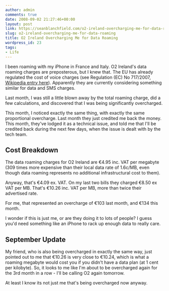```yaml
---
author: admin
comments: true
date: 2008-09-02 21:27:46+00:00
layout: post
link: https://seanblanchfield.com/o2-ireland-overcharging-me-for-data-roaming/
slug: o2-ireland-overcharging-me-for-data-roaming
title: O2 Ireland Overcharging Me for Data Roaming
wordpress_id: 23
tags:
- Life
---
```


I been roaming with my iPhone in France and Italy. O2 Ireland's data roaming charges are preposterous, but I knew that. The EU has already regulated the cost of voice charges (see Regulation (EC) No 717/2007, [Wikipedia entry here](http://en.wikipedia.org/wiki/Regulation_on_roaming_charges_within_the_European_Union)). Apparently they are currently considering something similar for data and SMS charges.
<!-- more -->
Last month, I was still a little blown away by the total roaming charge, did a few calculations, and discovered that I was being significantly overcharged.

This month, I noticed exactly the same thing, with exactly the same proportional overcharge. Last month they just credited me back the money. This month, they've lodged it as a technical issue, and told me that I'll be credited back during the next few days, when the issue is dealt with by the tech team.

## Cost Breakdown

The data roaming charges for O2 Ireland are €4.95 inc. VAT per megabyte (309 times more expensive than their local data rate of 1.6c/MB, even though data roaming represents no additional infrastructural cost to them).

Anyway, that's €4.09 ex. VAT. On my last two bills they charged €8.50 ex VAT per MB. That's €10.26 inc. VAT per MB, more than twice their advertised rate.

For me, that represented an overcharge of €103 last month, and €134 this month.

I wonder if this is just me, or are they doing it to lots of people? I guess you'd need something like an iPhone to rack up enough data to really care.

## September Update

My friend, who is also being overcharged in exactly the same way, just pointed out to me that €10.26 is very close to €10.24, which is what a roaming megabyte would cost you if you didn't have a data plan (at 1 cent per kilobyte). So, it looks to me like I'm about to be overcharged again for the 3rd month in a row - I'll be calling O2 again tomorrow.

At least I know its not just me that's being overcharged now anyway.